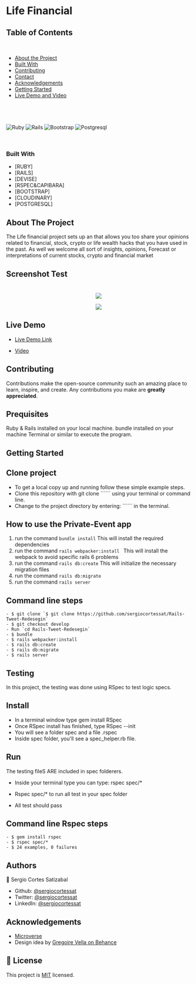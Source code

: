 # Life Financial

## Table of Contents
  <br />

* [About the Project](#about-the-project)
* [Built With](#built-with)
* [Contributing](#contributing)
* [Contact](#authors)
* [Acknowledgements](#acknowledgements) 
* [Getting Started](#getting-started) 
* [Live Demo and Video](#live-demo) 

#
<br />

![Ruby](https://img.shields.io/badge/Ruby-CC342D?style=for-the-badge&logo=ruby&logoColor=white)
![Rails](https://img.shields.io/badge/Ruby_on_Rails-CC0000?style=for-the-badge&logo=ruby-on-rails&logoColor=white)
![Bootstrap](https://img.shields.io/badge/Bootstrap-563D7C?style=for-the-badge&logo=bootstrap&logoColor=white)
![Postgresql](https://img.shields.io/badge/PostgreSQL-316192?style=for-the-badge&logo=postgresql&logoColor=white)

<br />

### Built With

* [RUBY]
* [RAILS]
* [DEVISE]
* [RSPEC&CAPIBARA]
* [BOOTSTRAP]
* [CLOUDINARY]
* [POSTGRESQL]


<!-- ABOUT THE PROJECT   -->
## About The Project

The Life financial project sets up an that allows you too share your opinions related to financial, stock, crypto or life wealth hacks that you have used in the past. As well we welcome all sort of insights, opinions, Forecast or interpretations of current stocks, crypto and financial market

## Screenshot Test
#
<p align="center">
  <img height="auto" src="Screenshot.png">
</p>

<p align="center">
  <img height="auto" src="Screenshot.png">
</p>

## Live Demo

- [Live Demo Link]()

- [Video]()

## Contributing

Contributions make the open-source community such an amazing place to learn, inspire, and create. Any contributions you make are **greatly appreciated**.

## Prequisites

Ruby & Rails installed on your local machine.
bundle installed on your machine
Terminal or similar to execute the program.


## Getting Started


## Clone project

- To get a local copy up and running follow these simple example steps.
- Clone this repository with git clone `````` using your terminal or command line.
- Change to the project directory by entering: `````` in the terminal.

## How to use the Private-Event app
1. run the command ```bundle install```   This will install the required dependencies
2. run the command ```rails webpacker:install ``` This will install the webpack to avoid specific rails 6 problems
3. run the command ```rails db:create``` This will initialize the necessary migration files
4. run the command ```rails db:migrate``` 
5. run the command ```rails server```

## Command line steps
```
- $ git clone `$ git clone https://github.com/sergiocortessat/Rails-Tweet-Redesegin`
- $ git checkout develop
- Run `cd Rails-Tweet-Redesegin`
- $ bundle 
- $ rails webpacker:install 
- $ rails db:create
- $ rails db:migrate
- $ rails server
```

## Testing
In this project, the testing was done using RSpec to test logic specs.

## Install
- In a terminal window type gem install RSpec
- Once RSpec install has finished, type RSpec --init
- You will see a folder spec and a file .rspec
- Inside spec folder, you'll see a spec_helper.rb file.

## Run
The testing fileS ARE included in spec folderers.
- Inside your terminal type you can type: rspec spec/*
- Rspec spec/* to run all test in your spec folder
 
- All test should pass

## Command line Rspec steps
```
- $ gem install rspec
- $ rspec spec/*
- $ 24 examples, 0 failures

```

## Authors

👤 Sergio Cortes Satizabal

- Github: [@sergiocortessat](https://github.com/sergiocortessat)
- Twitter: [@sergiocortessat](https://twitter.com/sergiocortessat)
- LinkedIn: [@sergiocortessat](www.linkedin.com/in/sergio-cortes-satizabal-3b452194)


<!-- ACKNOWLEDGEMENTS -->
## Acknowledgements

* [Microverse](https://www.microverse.org/)
* Design idea by [Gregoire Vella on Behance](https://www.behance.net/gregoirevella)


## 📝 License

This project is [MIT](https://github.com/sergiocortessat/sergiocortessat/blob/main/LICENSE) licensed.


